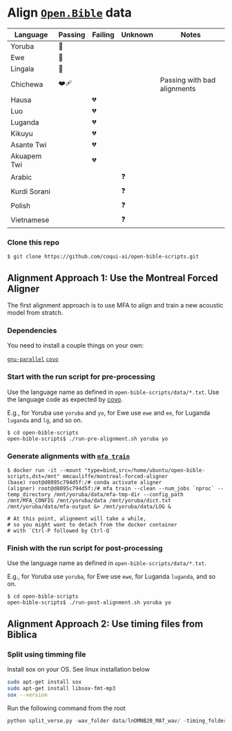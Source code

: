 # Align [`Open.Bible`](https://open.bible/) data

|Language|Passing|Failing|Unknown|Notes|
|---------|------|-------|-------|----|
|Yoruba|💚||||
|Ewe|💚||||
|Lingala|💚||||
|Chichewa|❤️‍🩹|||Passing with bad alignments|
|Hausa||💔|||
|Luo||💔|||
|Luganda||💔|||
|Kikuyu||💔|||
|Asante Twi||💔|||
|Akuapem Twi||💔|||
|Arabic|||❓||
|Kurdi Sorani|||❓||
|Polish|||❓||
|Vietnamese|||❓||

### Clone this repo

```
$ git clone https://github.com/coqui-ai/open-bible-scripts.git
```

## Alignment Approach 1: Use the Montreal Forced Aligner

The first alignment approach is to use MFA to align and train a new acoustic model from stratch.

### Dependencies

You need to install a couple things on your own:

[`gnu-parallel`](https://www.gnu.org/software/parallel/)
[`covo`](https://www.github.com/ftyers/commonvoice-utils)

### Start with the run script for pre-processing


Use the language name as defined in `open-bible-scripts/data/*.txt`. Use the language code as expected by [covo](https://www.github.com/ftyers/commonvoice-utils).

E.g., for Yoruba use `yoruba` and `yo`, for Ewe use `ewe` and `ee`, for Luganda `luganda` and `lg`, and so on.

```
$ cd open-bible-scripts
open-bible-scripts$ ./run-pre-alignment.sh yoruba yo
```

### Generate alignments with [`mfa train`](https://montreal-forced-aligner.readthedocs.io/en/latest/user_guide/workflows/train_acoustic_model.html)

```
$ docker run -it --mount "type=bind,src=/home/ubuntu/open-bible-scripts,dst=/mnt" mmcauliffe/montreal-forced-aligner
(base) root@d8095c794d5f:/# conda activate aligner
(aligner) root@d8095c794d5f:/# mfa train --clean --num_jobs `nproc` --temp_directory /mnt/yoruba/data/mfa-tmp-dir --config_path /mnt/MFA_CONFIG /mnt/yoruba/data /mnt/yoruba/dict.txt /mnt/yoruba/data/mfa-output &> /mnt/yoruba/data/LOG &

# At this point, alignment will take a while,
# so you might want to detach from the docker container 
# with `Ctrl-P followed by Ctrl-Q`
```

### Finish with the run script for post-processing

Use the language name as defined in `open-bible-scripts/data/*.txt`.

E.g., for Yoruba use `yoruba`, for Ewe use `ewe`, for Luganda `luganda`, and so on.

```
$ cd open-bible-scripts
open-bible-scripts$ ./run-post-alignment.sh yoruba yo
```


## Alignment Approach 2: Use timing files from Biblica


### Split using timming file 

Install sox on your OS. See linux installation below
```bash
sudo apt-get install sox
sudo apt-get install libsox-fmt-mp3
sox --version
```

Run the following command from the root

```python
python split_verse.py -wav_folder data/lnOMNB20_MAT_wav/ -timing_folder data/lnOMNB20_timingfiles/timingfiles/MAT/ -book_sfm  data/lnOMNB20_USFM/41MATlnOMNB20.SFM -output /data/MAT/
```
